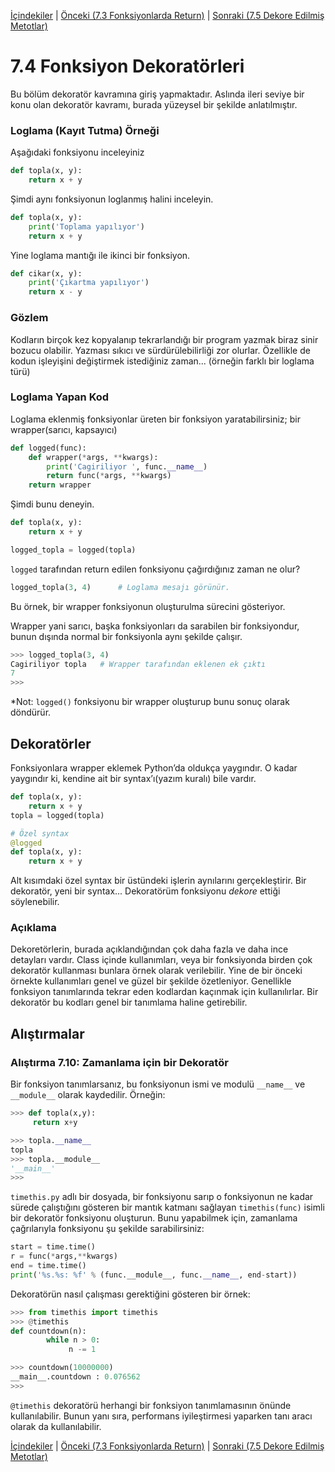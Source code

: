 [İçindekiler](../Contents.md) \| [Önceki (7.3 Fonksiyonlarda Return)](03_Returning_functions.md) \| [Sonraki (7.5 Dekore Edilmiş Metotlar)](05_Decorated_methods.md)

# 7.4 Fonksiyon Dekoratörleri

Bu bölüm dekoratör kavramına giriş yapmaktadır. Aslında ileri seviye bir konu olan dekoratör kavramı, burada yüzeysel bir şekilde anlatılmıştır.

### Loglama (Kayıt Tutma) Örneği

Aşağıdaki fonksiyonu inceleyiniz

```python
def topla(x, y):
    return x + y
```

Şimdi aynı fonksiyonun loglanmış halini inceleyin.

```python
def topla(x, y):
    print('Toplama yapılıyor')
    return x + y
```

Yine loglama mantığı ile ikinci bir fonksiyon.

```python
def cikar(x, y):
    print('Çıkartma yapılıyor')
    return x - y
```

### Gözlem

Kodların birçok kez kopyalanıp tekrarlandığı bir program yazmak biraz sinir bozucu olabilir. Yazması sıkıcı ve sürdürülebilirliği zor olurlar. Özellikle de kodun işleyişini değiştirmek istediğiniz zaman... (örneğin farklı bir loglama türü)

### Loglama Yapan Kod

Loglama eklenmiş fonksiyonlar üreten bir fonksiyon yaratabilirsiniz; bir wrapper(sarıcı, kapsayıcı)

```python
def logged(func):
    def wrapper(*args, **kwargs):
        print('Cagiriliyor ', func.__name__)
        return func(*args, **kwargs)
    return wrapper
```

Şimdi bunu deneyin.

```python
def topla(x, y):
    return x + y

logged_topla = logged(topla)
```

`logged` tarafından return edilen fonksiyonu çağırdığınız zaman ne olur?

```python
logged_topla(3, 4)      # Loglama mesajı görünür.
```

Bu örnek, bir wrapper fonksiyonun oluşturulma sürecini gösteriyor.

Wrapper yani sarıcı, başka fonksiyonları da sarabilen bir fonksiyondur, bunun dışında normal bir fonksiyonla aynı şekilde çalışır.

```python
>>> logged_topla(3, 4)
Cagiriliyor topla   # Wrapper tarafından eklenen ek çıktı
7
>>>
```

*Not: `logged()` fonksiyonu bir wrapper oluşturup bunu sonuç olarak döndürür.

## Dekoratörler

Fonksiyonlara wrapper eklemek Python’da oldukça yaygındır. O kadar yaygındır ki, kendine ait bir syntax’ı(yazım kuralı) bile vardır.

```python
def topla(x, y):
    return x + y
topla = logged(topla)

# Özel syntax
@logged
def topla(x, y):
    return x + y
```

Alt kısımdaki özel syntax bir üstündeki işlerin aynılarını gerçekleştirir. Bir dekoratör, yeni bir syntax... Dekoratörüm fonksiyonu *dekore* ettiği söylenebilir.

### Açıklama

Dekoretörlerin, burada açıklandığından çok daha fazla ve daha ince detayları vardır.
Class içinde kullanımları, veya bir fonksiyonda birden çok dekoratör kullanması bunlara örnek olarak verilebilir.
Yine de bir önceki örnekte kullanımları genel ve güzel bir şekilde özetleniyor.
Genellikle fonksiyon tanımlarında tekrar eden kodlardan kaçınmak için kullanılırlar. Bir dekoratör bu kodları genel bir tanımlama haline getirebilir.

## Alıştırmalar

### Alıştırma 7.10: Zamanlama için bir Dekoratör

Bir fonksiyon tanımlarsanız, bu fonksiyonun ismi ve modulü `__name__` ve `__module__` olarak kaydedilir. Örneğin:

```python
>>> def topla(x,y):
     return x+y

>>> topla.__name__
topla
>>> topla.__module__
'__main__'
>>>
```

`timethis.py` adlı bir dosyada, bir fonksiyonu sarıp o fonksiyonun ne kadar sürede çalıştığını gösteren bir mantık katmanı sağlayan `timethis(func)` isimli bir dekoratör fonksiyonu oluşturun. Bunu yapabilmek için, zamanlama çağrılarıyla fonksiyonu şu şekilde sarabilirsiniz:

```python
start = time.time()
r = func(*args,**kwargs)
end = time.time()
print('%s.%s: %f' % (func.__module__, func.__name__, end-start))
```

Dekoratörün nasıl çalışması gerektiğini gösteren bir örnek:

```python
>>> from timethis import timethis
>>> @timethis
def countdown(n):
        while n > 0:
             n -= 1

>>> countdown(10000000)
__main__.countdown : 0.076562
>>>
```

`@timethis` dekoratörü herhangi bir fonksiyon tanımlamasının önünde kullanılabilir. Bunun yanı sıra, performans iyileştirmesi yaparken tanı aracı olarak da kullanılabilir.

[İçindekiler](../Contents.md) \| [Önceki (7.3 Fonksiyonlarda Return)](03_Returning_functions.md) \| [Sonraki (7.5 Dekore Edilmiş Metotlar)](05_Decorated_methods.md)

